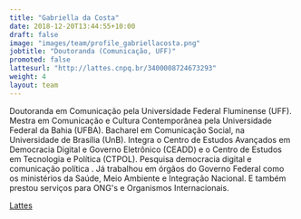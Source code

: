 ```yaml
---
title: "Gabriella da Costa"
date: 2018-12-20T13:44:55+10:00
draft: false
image: "images/team/profile_gabriellacosta.png"
jobtitle: "Doutoranda (Comunicação, UFF)"
promoted: false
lattesurl: "http://lattes.cnpq.br/3400008724673293"
weight: 4
layout: team
---
```


Doutoranda em Comunicação pela Universidade Federal Fluminense (UFF). Mestra em Comunicação e Cultura Contemporânea pela Universidade Federal da Bahia (UFBA). Bacharel em Comunicação Social, na Universidade de Brasília (UnB). Integra o Centro de Estudos Avançados em Democracia Digital e Governo Eletrônico (CEADD) e o Centro de Estudos em Tecnologia e Política (CTPOL). Pesquisa democracia digital e comunicação política . Já trabalhou em órgãos do Governo Federal como os ministérios da Saúde, Meio Ambiente e Integração Nacional. E também prestou serviços para ONG's e Organismos Internacionais. 

<a href="http://lattes.cnpq.br/3400008724673293">Lattes</a>
